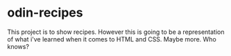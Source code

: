 # odin-recipes

This project is to show recipes. However this is going to be a representation of what i've learned when it comes to HTML and CSS. Maybe more. Who knows?
